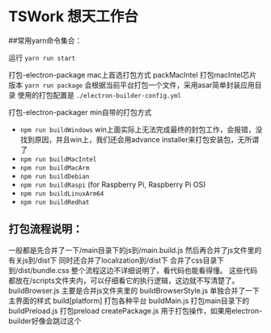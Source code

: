 # TSWork 想天工作台

##常用yarn命令集合：

运行 
`yarn run start`

打包-electron-package mac上首选打包方式
packMacIntel 打包macIntel芯片版本
`yarn run package` 会根据当前平台打包一个文件，采用asar简单封装应用目录
使用的打包配置是
`./electron-builder-config.yml`

打包-electron-packager min自带的打包方式
- `npm run buildWindows`  win上面实际上无法完成最终的封包工作，会报错，没找到原因，并且win上，我们还会用advance installer来打包安装包，无所谓了
- `npm run buildMacIntel`
- `npm run buildMacArm`
- `npm run buildDebian`
- `npm run buildRaspi` (for Raspberry Pi, Raspberry Pi OS)
- `npm run buildLinuxArm64`
- `npm run buildRedhat`

## 打包流程说明：
一般都是先合并了一下/main目录下的js到/main.build.js
然后再合并了js文件里的有关js到/dist下
同时还合并了localization到/dist下
合并了css目录下到/dist/bundle.css
整个流程这边不详细说明了，看代码也能看得懂。
这些代码都放在/scripts文件夹内，可以仔细看它的执行逻辑，这边就不写清楚了。
buildBrowser.js  主要是合并js文件夹里的
buildBrowserStyle.js 单独合并了一下主界面的样式
build[platform] 打包各种平台
buildMain.js 打包main目录下的
buildPreload.js 打包preload
createPackage.js 用于打包操作，如果用electron-builder好像会跳过这个

